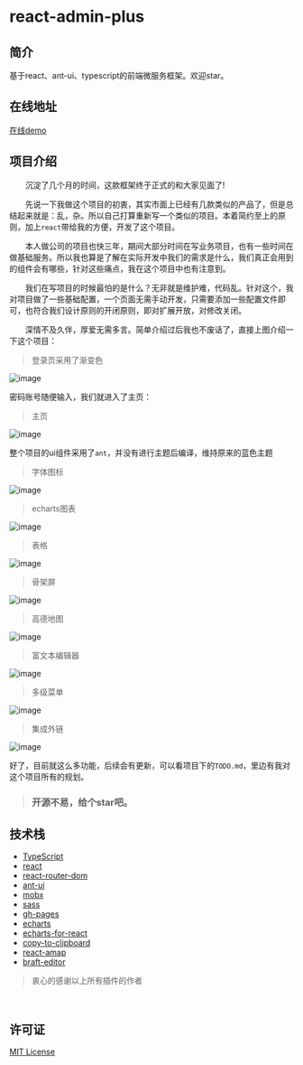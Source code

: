 # react-admin-plus

## 简介

基于react、ant-ui、typescript的前端微服务框架。欢迎star。

## 在线地址

<a href="https://www.liuguisheng.vip/react-admin-plus/#/login" target="_blank">在线demo</a>

## 项目介绍

&emsp;&emsp;沉淀了几个月的时间，这款框架终于正式的和大家见面了!

&emsp;&emsp;先说一下我做这个项目的初衷，其实市面上已经有几款类似的产品了，但是总结起来就是：乱，杂。所以自己打算重新写一个类似的项目。本着简约至上的原则，加上`react`带给我的方便，开发了这个项目。

&emsp;&emsp;本人做公司的项目也快三年，期间大部分时间在写业务项目，也有一些时间在做基础服务。所以我也算是了解在实际开发中我们的需求是什么，我们真正会用到的组件会有哪些，针对这些痛点，我在这个项目中也有注意到。

&emsp;&emsp;我们在写项目的时候最怕的是什么？无非就是维护难，代码乱。针对这个，我对项目做了一些基础配置，一个页面无需手动开发，只需要添加一些配置文件即可，也符合我们设计原则的开闭原则，即对扩展开放，对修改关闭。

&emsp;&emsp;深情不及久伴，厚爱无需多言。简单介绍过后我也不废话了，直接上图介绍一下这个项目：

>登录页采用了渐变色

![image](https://img-blog.csdnimg.cn/20201209180834123.png?x-oss-process=image/watermark,type_ZmFuZ3poZW5naGVpdGk,shadow_10,text_aHR0cHM6Ly9ibG9nLmNzZG4ubmV0L2NvZGVMaXVndWlzaGVuZw==,size_16,color_FFFFFF,t_70)

密码账号随便输入，我们就进入了主页：

>主页

![image](https://img-blog.csdnimg.cn/20201209181432812.png?x-oss-process=image/watermark,type_ZmFuZ3poZW5naGVpdGk,shadow_10,text_aHR0cHM6Ly9ibG9nLmNzZG4ubmV0L2NvZGVMaXVndWlzaGVuZw==,size_16,color_FFFFFF,t_70)

整个项目的ui组件采用了`ant`，并没有进行主题后编译，维持原来的蓝色主题

>字体图标

![image](https://img-blog.csdnimg.cn/20201209181459658.png?x-oss-process=image/watermark,type_ZmFuZ3poZW5naGVpdGk,shadow_10,text_aHR0cHM6Ly9ibG9nLmNzZG4ubmV0L2NvZGVMaXVndWlzaGVuZw==,size_16,color_FFFFFF,t_70)

>echarts图表

![image](https://img-blog.csdnimg.cn/20201209181545394.png?x-oss-process=image/watermark,type_ZmFuZ3poZW5naGVpdGk,shadow_10,text_aHR0cHM6Ly9ibG9nLmNzZG4ubmV0L2NvZGVMaXVndWlzaGVuZw==,size_16,color_FFFFFF,t_70)

>表格

![image](https://img-blog.csdnimg.cn/20201209181620438.png?x-oss-process=image/watermark,type_ZmFuZ3poZW5naGVpdGk,shadow_10,text_aHR0cHM6Ly9ibG9nLmNzZG4ubmV0L2NvZGVMaXVndWlzaGVuZw==,size_16,color_FFFFFF,t_70)


>骨架屏

![image](https://img-blog.csdnimg.cn/20201209181642877.png?x-oss-process=image/watermark,type_ZmFuZ3poZW5naGVpdGk,shadow_10,text_aHR0cHM6Ly9ibG9nLmNzZG4ubmV0L2NvZGVMaXVndWlzaGVuZw==,size_16,color_FFFFFF,t_70)

>高德地图

![image](https://img-blog.csdnimg.cn/20201209181703446.png?x-oss-process=image/watermark,type_ZmFuZ3poZW5naGVpdGk,shadow_10,text_aHR0cHM6Ly9ibG9nLmNzZG4ubmV0L2NvZGVMaXVndWlzaGVuZw==,size_16,color_FFFFFF,t_70)

>富文本编辑器

![image](https://img-blog.csdnimg.cn/20201209181737141.png?x-oss-process=image/watermark,type_ZmFuZ3poZW5naGVpdGk,shadow_10,text_aHR0cHM6Ly9ibG9nLmNzZG4ubmV0L2NvZGVMaXVndWlzaGVuZw==,size_16,color_FFFFFF,t_70)

>多级菜单

![image](https://img-blog.csdnimg.cn/20201209181936803.png?x-oss-process=image/watermark,type_ZmFuZ3poZW5naGVpdGk,shadow_10,text_aHR0cHM6Ly9ibG9nLmNzZG4ubmV0L2NvZGVMaXVndWlzaGVuZw==,size_16,color_FFFFFF,t_70)

>集成外链

![image](https://img-blog.csdnimg.cn/20201209182032115.png?x-oss-process=image/watermark,type_ZmFuZ3poZW5naGVpdGk,shadow_10,text_aHR0cHM6Ly9ibG9nLmNzZG4ubmV0L2NvZGVMaXVndWlzaGVuZw==,size_16,color_FFFFFF,t_70)


好了，目前就这么多功能，后续会有更新，可以看项目下的`TODO.md`，里边有我对这个项目所有的规划。

>### 开源不易，给个star吧。


## 技术栈
 - [TypeScript](https://www.tslang.cn/docs/home.html)
 - [react](https://zh-hans.reactjs.org/)
 - [react-router-dom](https://github.com/ReactTraining/react-router/tree/master/packages/react-router-dom)
 - [ant-ui](https://ant.design/index-cn)
 - [mobx](https://mobx.js.org/README.html)
 - [sass](https://www.sass.hk/docs/)
 - [gh-pages](https://pages.github.com/)
 - [echarts](https://echarts.apache.org/zh/index.html)
 - [echarts-for-react](https://www.npmjs.com/package/echarts-for-react)
 - [copy-to-clipboard](https://www.npmjs.com/package/copy-to-clipboard)
 - [react-amap](https://elemefe.github.io/react-amap/articles/start)
 - [braft-editor](https://braft.margox.cn/)

>衷心的感谢以上所有插件的作者

<br/>

## 许可证

[MIT License](https://github.com/qisi007/react-admin-plus/blob/master/LICENSE)











